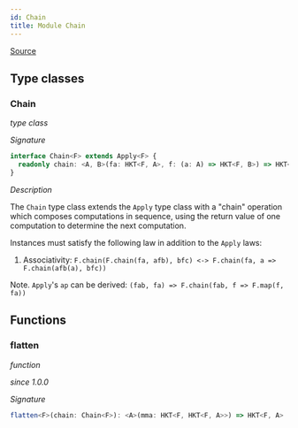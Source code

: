 ```yaml
---
id: Chain
title: Module Chain
---
```


[Source](https://github.com/gcanti/fp-ts/blob/master/src/Chain.ts)

## Type classes

### Chain

_type class_

_Signature_

```ts
interface Chain<F> extends Apply<F> {
  readonly chain: <A, B>(fa: HKT<F, A>, f: (a: A) => HKT<F, B>) => HKT<F, B>
}
```

_Description_

The `Chain` type class extends the `Apply` type class with a "chain" operation which composes computations in
sequence, using the return value of one computation to determine the next computation.

Instances must satisfy the following law in addition to the `Apply` laws:

1.  Associativity: `F.chain(F.chain(fa, afb), bfc) <-> F.chain(fa, a => F.chain(afb(a), bfc))`

Note. `Apply`'s `ap` can be derived: `(fab, fa) => F.chain(fab, f => F.map(f, fa))`

## Functions

### flatten

_function_

_since 1.0.0_

_Signature_

```ts
flatten<F>(chain: Chain<F>): <A>(mma: HKT<F, HKT<F, A>>) => HKT<F, A>
```
